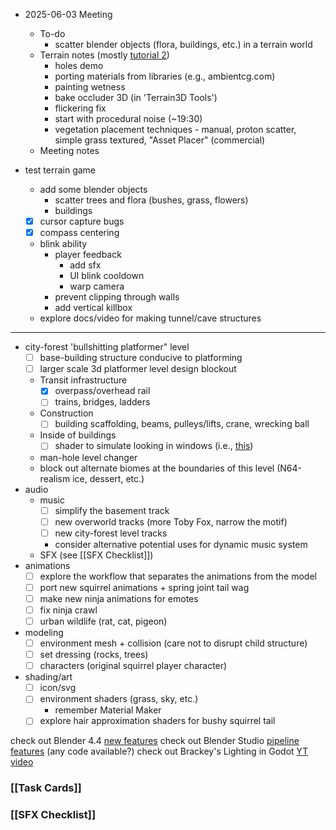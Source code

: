  - 2025-06-03 Meeting
	 - To-do
		 - scatter blender objects (flora, buildings, etc.) in a terrain world
	 - Terrain notes (mostly [tutorial 2](https://youtu.be/YtiAI2F6Xkk))
		 - holes demo
		 - porting materials from libraries (e.g., ambientcg.com)
		 - painting wetness
		 -  bake occluder 3D (in 'Terrain3D Tools')
		 - flickering fix
		 - start with procedural noise (~19:30)
		 - vegetation placement techniques - manual, proton scatter, simple grass textured, "Asset Placer" (commercial)
	 - Meeting notes


 - test terrain game
	 - add some blender objects
		 - scatter trees and flora (bushes, grass, flowers)
		 - buildings
	 - [x] cursor capture bugs
	 - [x] compass centering
	 - blink ability
		 - player feedback
			 - add sfx
			 - UI blink cooldown
			 - warp camera
		 - prevent clipping through walls
		 - add vertical killbox
	 - explore docs/video for making tunnel/cave structures
---
 - city-forest 'bullshitting platformer" level
	 - [ ] base-building structure conducive to platforming
	 - [ ] larger scale 3d platformer level design blockout
	 - Transit infrastructure
		 - [x] overpass/overhead rail
		 - [ ] trains, bridges, ladders
	 - Construction
		 - [ ] building scaffolding, beams, pulleys/lifts, crane, wrecking ball
	 - Inside of buildings
		 - [ ] shader to simulate looking in windows (i.e., [this](https://godotshaders.com/shader/interior-mapping-shader/))
	 - man-hole level changer
	 - block out alternate biomes at the boundaries of this level (N64-realism ice, dessert, etc.)
 - audio
	 - music
		 - [ ] simplify the basement track
		 - [ ] new overworld tracks (more Toby Fox, narrow the motif)
		 - [ ] new city-forest level tracks
		 - consider alternative potential uses for dynamic music system
	 - SFX (see [[SFX Checklist]])
 - animations
	 - [ ] explore the workflow that separates the animations from the model
	 - [ ] port new squirrel animations + spring joint tail wag
	 - [ ] make new ninja animations for emotes
	 - [ ] fix ninja crawl
	 - [ ] urban wildlife (rat, cat, pigeon)
- modeling
	- [ ] environment mesh + collision (care not to disrupt child structure)
	- [ ] set dressing (rocks, trees)
	- [ ] characters (original squirrel player character)
- shading/art
	- [ ] icon/svg
	- [ ] environment shaders (grass, sky, etc.)
		- remember Material Maker
	- [ ] explore hair approximation shaders for bushy squirrel tail

check out Blender 4.4 [new features](https://youtu.be/-eqPs-boihU?t=306)
check out Blender Studio [pipeline features](https://studio.blender.org/projects/project-dogwalk/3dbedf9bab5c44/) (any code available?)
check out Brackey's Lighting in Godot [YT video](https://www.youtube.com/watch?v=aRdiiWpA0AA)
### [[Task Cards]]
### [[SFX Checklist]]

